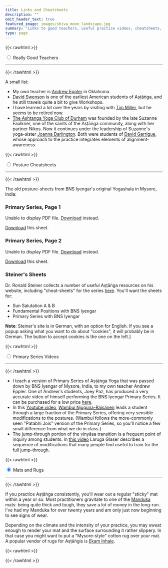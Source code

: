 ```yaml
---
title: Links and Cheatsheets
description: ""
omit_header_text: true
featured_image: images/shiva_moon_landscape.jpg
summary: "Links to good teachers, useful practice videos, cheatsheets, and supplies."
type: page
---
```


{{< rawhtml >}}
<div class="accordion">
<div class="accordion-item">
    <input type="radio" class="dn" name="slides" id="slide1" checked>
    <label for="slide1" class="accordion-item-label db pv3 link black hover-blue pointer blue">
    Really Good Teachers
    </label>
    <hr>
    <div class="accordion-content">
{{< /rawhtml >}}


A small list:

* My own teacher is <a href="https://ashtangayogastudio.com/" target="_blank">Andrew Eppler</a> in Oklahoma.
* <a href="https://www.ashtanga.net/" target="_blank">David Swenson</a> is one of the earliest American students of Aṣṭāṅga, and he still travels quite a bit to give Workshops.
* I have learned a lot over the years by visiting with <a href="https://www.ashtangayogacenter.com/" target="_blank">Tim Miller</a>, but he seems to be retired now.
* <a href="https://ashtangayogaclubdurham.com/" target="_blank">The Ashtanga Yoga Club of Durham</a> was founded by the late Suzanne Faulkner, one of the saints of the Aṣṭāṅga community, along with her partner Nikos.  Now it continues under the leadership of Suzanne's yoga-sister <a href="https://joannadarlington.com/" target="_blank">Joanna Darlington</a>.  Both were students of <a href="https://davidgarrigues.com/" target="_blank">David Garrigue</a>, whose approach to the practice integrates elements of alignment-awareness.

{{< rawhtml >}}
</div>  <!-- end previous accordion content -->
</div>  <!-- end previous accordion item -->
<div class="accordion-item">
    <input type="radio" class="dn" name="slides" id="slide1" checked>
    <label for="slide1" class="accordion-item-label db pv3 link black hover-blue pointer blue">
    Posture Cheatsheets
    </label>
    <hr>
    <div class="accordion-content">
{{< /rawhtml >}}

The old posture-sheets from BNS Iyengar's original Yogashala in Mysore, India:

### Primary Series, Page 1




<object data="/files/bns-primary-1.pdf" type="application/pdf" width="100%" height="850px">
      <p>Unable to display PDF file. <a href="/files/bns-primary-1.pdf">Download</a> instead.</p>
    </object>
<a href="/files/bns-primary-1.pdf">Download</a> this sheet.


### Primary Series, Page 2


<object data="/files/bns-primary-series-2.pdf" type="application/pdf" width="100%" height="850px">
      <p>Unable to display PDF file. <a href="/files/bns-primary-series-2.pdf">Download</a> instead.</p>
    </object>
<a href="/files/bns-primary-series-2.pdf">Download</a> this sheet.




### Steiner's Sheets

Dr. Ronald Steiner collects a number of useful Aṣṭāṅga resources on his website, including "cheat-sheets" for the series <a href="https://www.ashtangayoga.info/ashtanga-yoga/cheat-sheets-pdf/" target="_blank">here</a>.  You'll want the sheets for:

* Sun Salutation A & B
* Fundamental Positions with BNS Iyengar
* Primary Series with BNS Iyengar

**Note**: Steiner's site is in German, with an option for English.  If you see a popup asking what you want to do about "cookies", it will probably be in German.  The button to accept cookies is the one on the left.]

{{< rawhtml >}}
</div>  <!-- end previous accordion content -->
</div>  <!-- end previous accordion item -->
<div class="accordion-item">
    <input type="radio" class="dn" name="slides" id="slide1" checked>
    <label for="slide1" class="accordion-item-label db pv3 link black hover-blue pointer blue">
    Primary Series Videos
    </label>
    <hr>
    <div class="accordion-content">
{{< /rawhtml >}}


* I teach a version of Primary Series of Aṣṭāṅga Yoga that was passed down by BNS Iyengar of Mysore, India, to my own teacher Andrew Eppler.  One of Andrew's students, Joey Paz, has produced a very accurate video of himself performing the BNS Iyengar Primary Series.  It can be purchased for a low price <a href="https://www.joeypazyoga.com/bns-primary-series" target="_blank">here</a>.
* In this <a href="https://www.youtube.com/watch?v=1Krp4W0TlAU" target="_blank">Youtube video</a>, <a href="https://www.petriandwambui.com/wambui/" target="_blank">Wambui Njuguna-Räisänen</a> leads a student through a large fraction of the Primary Series, offering very sensible modifications to the postures. (Wambui follows the more-commonly seen "Patabhi Jois" version of the Primary Series, so you'll notice a few small difference from what we do in class.)
* The jump-through portion of the vinyāsa transition is a frequent point of inquiry among students.  In <a href="https://www.youtube.com/watch?v=Y1SL70mDLOw" target="_blank">this video</a> Laruga Glaser describes a sequence of modifications that many people find useful to train for the full jump-through.

{{< rawhtml >}}
</div>  <!-- end previous accordion content -->
</div>  <!-- end previous accordion item -->
<div class="accordion-item">
    <input type="radio" class="dn" name="slides" id="slide1" checked>
    <label for="slide1" class="accordion-item-label db pv3 link black hover-blue pointer blue">
    Mats and Rugs
    </label>
    <hr>
    <div class="accordion-content">
{{< /rawhtml >}}

If you practice Aṣṭāṅga consistently, you'll wear out a regular "sticky" mat within a year or so.  Most practitioners gravitate to one of the <a href="https://www.manduka.com/collections/yoga-mats" target="_blank">Manduka</a> mats:  being quite thick and tough, they save a lot of money in the long-run. I've had my Manduka for over twenty years and am only just now beginning to see signs of wear.

Depending on the climate and the intensity of your practice, you may sweat enough to render your mat and the surface surrounding it rather slippery.  In that case you might want to put a "Mysore-style" cotton rug over your mat.  A popular vendor of rugs for Aṣṭāṅgis is <a href="https://ekaminhale.com/collections/yoga-rug" target="_blank">Ekam Inhale</a>.

{{< rawhtml >}}
</div>  <!-- end previous accordion content -->
</div>  <!-- end previous accordion item -->
</div> <!-- end accordion -->
{{< /rawhtml >}}